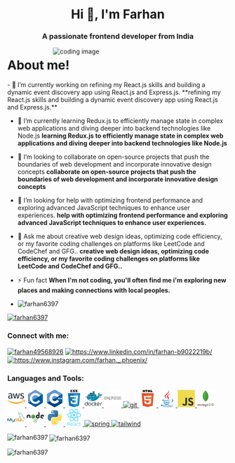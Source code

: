 <h1 align="center">Hi 👋, I'm Farhan</h1>
<h3 align="center">A passionate frontend developer from India</h3>

<img align="right" alt="coding image" width="400" src="https://media.licdn.com/dms/image/D5612AQGOmwfIE5mlWA/article-cover_image-shrink_720_1280/0/1674617947228?e=2147483647&v=beta&t=FTU_isQ6VYfV5D_ueFHPWvT8ZqgDeJG3yr8Mi8lpfk0" >
<h1 align="left">About me! </h1>
- 🔭 I’m currently working on refining my React.js skills and building a dynamic event discovery app using React.js and Express.js. **refining my React.js skills and building a dynamic event discovery app using React.js and Express.js.**

- 🌱 I’m currently learning Redux.js to efficiently manage state in complex web applications and diving deeper into backend technologies like Node.js **learning Redux.js to efficiently manage state in complex web applications and diving deeper into backend technologies like Node.js**

- 👯 I’m looking to collaborate on open-source projects that push the boundaries of web development and incorporate innovative design concepts **collaborate on open-source projects that push the boundaries of web development and incorporate innovative design concepts**

- 🤝 I’m looking for help with optimizing frontend performance and exploring advanced JavaScript techniques to enhance user experiences. **help with optimizing frontend performance and exploring advanced JavaScript techniques to enhance user experiences.**

- 💬 Ask me about creative web design ideas, optimizing code efficiency, or my favorite coding challenges on platforms like LeetCode and CodeChef and GFG.. **creative web design ideas, optimizing code efficiency, or my favorite coding challenges on platforms like LeetCode and CodeChef and GFG..**

- ⚡ Fun fact **When I'm not coding, you'll often find me i'm exploring new places and making connections with local peoples.**
- <p align="left"> <img src="https://komarev.com/ghpvc/?username=farhan6397&label=Profile%20views&color=0e75b6&style=flat" alt="farhan6397" /> </p>

<p align="left"> <a href="https://github.com/ryo-ma/github-profile-trophy"><img src="https://github-profile-trophy.vercel.app/?username=farhan6397" alt="farhan6397" /></a> </p>


<h3 align="left">Connect with me:</h3>
<p align="left">
<a href="https://twitter.com/farhan49568926" target="blank"><img align="center" src="https://raw.githubusercontent.com/rahuldkjain/github-profile-readme-generator/master/src/images/icons/Social/twitter.svg" alt="farhan49568926" height="30" width="40" /></a>
<a href="https://linkedin.com/in/https://www.linkedin.com/in/farhan-b9022219b/" target="blank"><img align="center" src="https://raw.githubusercontent.com/rahuldkjain/github-profile-readme-generator/master/src/images/icons/Social/linked-in-alt.svg" alt="https://www.linkedin.com/in/farhan-b9022219b/" height="30" width="40" /></a>
<a href="https://instagram.com/https://www.instagram.com/farhan._.phoenix/" target="blank"><img align="center" src="https://raw.githubusercontent.com/rahuldkjain/github-profile-readme-generator/master/src/images/icons/Social/instagram.svg" alt="https://www.instagram.com/farhan._.phoenix/" height="30" width="40" /></a>
</p>

<h3 align="left">Languages and Tools:</h3>
<p align="left"> <a href="https://aws.amazon.com" target="_blank" rel="noreferrer"> <img src="https://raw.githubusercontent.com/devicons/devicon/master/icons/amazonwebservices/amazonwebservices-original-wordmark.svg" alt="aws" width="40" height="40"/> </a> <a href="https://www.cprogramming.com/" target="_blank" rel="noreferrer"> <img src="https://raw.githubusercontent.com/devicons/devicon/master/icons/c/c-original.svg" alt="c" width="40" height="40"/> </a> <a href="https://www.w3schools.com/cpp/" target="_blank" rel="noreferrer"> <img src="https://raw.githubusercontent.com/devicons/devicon/master/icons/cplusplus/cplusplus-original.svg" alt="cplusplus" width="40" height="40"/> </a> <a href="https://www.w3schools.com/css/" target="_blank" rel="noreferrer"> <img src="https://raw.githubusercontent.com/devicons/devicon/master/icons/css3/css3-original-wordmark.svg" alt="css3" width="40" height="40"/> </a> <a href="https://www.docker.com/" target="_blank" rel="noreferrer"> <img src="https://raw.githubusercontent.com/devicons/devicon/master/icons/docker/docker-original-wordmark.svg" alt="docker" width="40" height="40"/> </a> <a href="https://expressjs.com" target="_blank" rel="noreferrer"> <img src="https://raw.githubusercontent.com/devicons/devicon/master/icons/express/express-original-wordmark.svg" alt="express" width="40" height="40"/> </a> <a href="https://git-scm.com/" target="_blank" rel="noreferrer"> <img src="https://www.vectorlogo.zone/logos/git-scm/git-scm-icon.svg" alt="git" width="40" height="40"/> </a> <a href="https://www.w3.org/html/" target="_blank" rel="noreferrer"> <img src="https://raw.githubusercontent.com/devicons/devicon/master/icons/html5/html5-original-wordmark.svg" alt="html5" width="40" height="40"/> </a> <a href="https://www.java.com" target="_blank" rel="noreferrer"> <img src="https://raw.githubusercontent.com/devicons/devicon/master/icons/java/java-original.svg" alt="java" width="40" height="40"/> </a> <a href="https://developer.mozilla.org/en-US/docs/Web/JavaScript" target="_blank" rel="noreferrer"> <img src="https://raw.githubusercontent.com/devicons/devicon/master/icons/javascript/javascript-original.svg" alt="javascript" width="40" height="40"/> </a> <a href="https://www.mongodb.com/" target="_blank" rel="noreferrer"> <img src="https://raw.githubusercontent.com/devicons/devicon/master/icons/mongodb/mongodb-original-wordmark.svg" alt="mongodb" width="40" height="40"/> </a> <a href="https://www.mysql.com/" target="_blank" rel="noreferrer"> <img src="https://raw.githubusercontent.com/devicons/devicon/master/icons/mysql/mysql-original-wordmark.svg" alt="mysql" width="40" height="40"/> </a> <a href="https://nodejs.org" target="_blank" rel="noreferrer"> <img src="https://raw.githubusercontent.com/devicons/devicon/master/icons/nodejs/nodejs-original-wordmark.svg" alt="nodejs" width="40" height="40"/> </a> <a href="https://www.python.org" target="_blank" rel="noreferrer"> <img src="https://raw.githubusercontent.com/devicons/devicon/master/icons/python/python-original.svg" alt="python" width="40" height="40"/> </a> <a href="https://reactjs.org/" target="_blank" rel="noreferrer"> <img src="https://raw.githubusercontent.com/devicons/devicon/master/icons/react/react-original-wordmark.svg" alt="react" width="40" height="40"/> </a> <a href="https://spring.io/" target="_blank" rel="noreferrer"> <img src="https://www.vectorlogo.zone/logos/springio/springio-icon.svg" alt="spring" width="40" height="40"/> </a> <a href="https://tailwindcss.com/" target="_blank" rel="noreferrer"> <img src="https://www.vectorlogo.zone/logos/tailwindcss/tailwindcss-icon.svg" alt="tailwind" width="40" height="40"/> </a> </p>

<p><img align="left" src="https://github-readme-stats.vercel.app/api/top-langs?username=farhan6397&show_icons=true&locale=en&layout=compact" alt="farhan6397" /></p>

<p>&nbsp;<img align="center" src="https://github-readme-stats.vercel.app/api?username=farhan6397&show_icons=true&locale=en" alt="farhan6397" /></p>

<p><img align="center" src="https://github-readme-streak-stats.herokuapp.com/?user=farhan6397&" alt="farhan6397" /></p>
